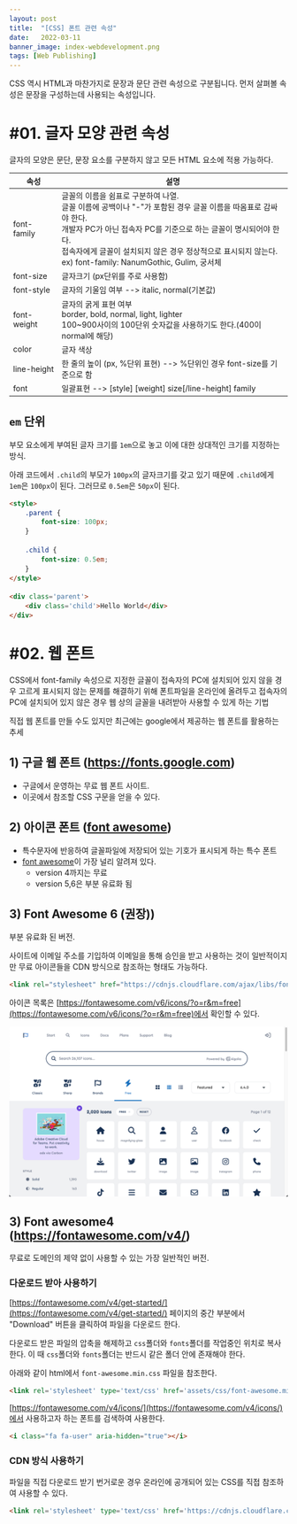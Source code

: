 ```yaml
---
layout: post
title:  "[CSS] 폰트 관련 속성"
date:   2022-03-11
banner_image: index-webdevelopment.png
tags: [Web Publishing]
---
```


CSS 역시 HTML과 마찬가지로 문장과 문단 관련 속성으로 구분됩니다. 먼저 살펴볼 속성은 문장을 구성하는데 사용되는 속성입니다.

<!--more-->

# #01. 글자 모양 관련 속성

글자의 모양은 문단, 문장 요소를 구분하지 않고 모든 HTML 요소에 적용 가능하다.

| 속성 | 설명 |
|--------|------|
| font-family | 글꼴의 이름을 쉼표로 구분하여 나열.<br/>글꼴 이름에 공백이나 "-"가 포함된 경우 글꼴 이름을 따옴표로 감싸야 한다.<br/>개발자 PC가 아닌 접속자 PC를 기준으로 하는 글꼴이 명시되어야 한다.<br/>접속자에게 글꼴이 설치되지 않은 경우 정상적으로 표시되지 않는다.<br/>ex) font-family: NanumGothic, Gulim, 궁서체 |
| font-size | 글자크기 (px단위를 주로 사용함) |
| font-style | 글자의 기울임 여부 --> italic, normal(기본값) |
| font-weight | 글자의 굵게 표현 여부<br/>border, bold, normal, light, lighter<br/>100~900사이의 100단위 숫자값을 사용하기도 한다.(400이 normal에 해당) |
| color | 글자 색상 |
| line-height | 한 줄의 높이 (px, %단위 표현) --> %단위인 경우 font-size를 기준으로 함 |
| font | 일괄표현 --> [style]  [weight] size[/line-height] family |

## `em` 단위

부모 요소에게 부여된 글자 크기를 `1em`으로 놓고 이에 대한 상대적인 크기를 지정하는 방식.

아래 코드에서 `.child`의 부모가 `100px`의 글자크기를 갖고 있기 때문에 `.child`에게 `1em`은 `100px`이 된다. 그러므로 `0.5em`은 `50px`이 된다.

```html
<style>
    .parent {
        font-size: 100px;
    }

    .child {
        font-size: 0.5em;
    }
</style>

<div class='parent'>
    <div class='child'>Hello World</div>
</div>
```

# #02. 웹 폰트

CSS에서 font-family 속성으로 지정한 글꼴이 접속자의 PC에 설치되어 있지 않을 경우 고르게 표시되지 않는 문제를 해결하기 위해 폰트파일을 온라인에 올려두고 접속자의 PC에 설치되어 있지 않은 경우 웹 상의 글꼴을 내려받아 사용할 수 있게 하는 기법

직접 웹 폰트를 만들 수도 있지만 최근에는 google에서 제공하는 웹 폰트를 활용하는 추세

## 1) 구글 웹 폰트 (https://fonts.google.com)

- 구글에서 운영하는 무료 웹 폰트 사이트.
- 이곳에서 참조할 CSS 구문을 얻을 수 있다.

## 2) 아이콘 폰트 ([font awesome](https://fontawesome.com/))

- 특수문자에 반응하여 글꼴파일에 저장되어 있는 기호가 표시되게 하는 특수 폰트
- [font awesome](https://fontawesome.com/)이 가장 널리 알려져 있다.
    - version 4까지는 무료
    - version 5,6은 부분 유료화 됨

## 3) Font Awesome 6 (권장))

부분 유료화 된 버전.

사이트에 이메일 주소를 기입하여 이메일을 통해 승인을 받고 사용하는 것이 일반적이지만 무료 아이콘들을 CDN 방식으로 참조하는 형태도 가능하다.

```html
<link rel="stylesheet" href="https://cdnjs.cloudflare.com/ajax/libs/font-awesome/6.2.0/css/all.min.css" />
```

아이콘 목록은 [https://fontawesome.com/v6/icons/?o=r&m=free](https://fontawesome.com/v6/icons/?o=r&m=free)에서 확인할 수 있다.

![icons](/images/posts/2022/0311/icons.png)

## 3) Font awesome4 (https://fontawesome.com/v4/)

무료로 도메인의 제약 없이 사용할 수 있는 가장 일반적인 버전.

### 다운로드 받아 사용하기

[https://fontawesome.com/v4/get-started/](https://fontawesome.com/v4/get-started/) 페이지의 중간 부분에서 "Download" 버튼을 클릭하여 파일을 다운로드 한다. 

다운로드 받은 파일의 압축을 해제하고 `css`폴더와 `fonts`폴더를 작업중인 위치로 복사한다. 이 때 `css`폴더와 `fonts`폴더는 반드시 같은 폴더 안에 존재해야 한다.

아래와 같이 html에서 `font-awesome.min.css` 파일을 참조한다.

```html
<link rel='stylesheet' type='text/css' href='assets/css/font-awesome.min.css' />
```

[https://fontawesome.com/v4/icons/](https://fontawesome.com/v4/icons/)에서 사용하고자 하는 폰트를 검색하여 사용한다.

```html
<i class="fa fa-user" aria-hidden="true"></i>
```

### CDN 방식 사용하기

파일을 직접 다운로드 받기 번거로운 경우 온라인에 공개되어 있는 CSS를 직접 참조하여 사용할 수 있다.

```html
<link rel='stylesheet' type='text/css' href='https://cdnjs.cloudflare.com/ajax/libs/font-awesome/4.7.0/css/font-awesome.min.css' />
```